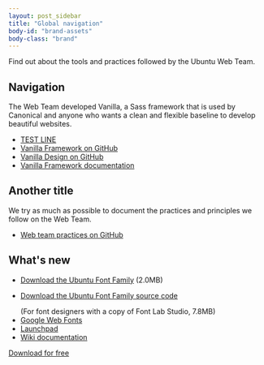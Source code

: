 ```yaml
---
layout: post_sidebar
title: "Global navigation"
body-id: "brand-assets"
body-class: "brand"
---
```

<div class="p-strip is-shallow">
	<div class="row">
	  <div class="col-8">
	    <p>Find out about the tools and practices followed by the Ubuntu Web Team.</p>
	    <h2 id="our-sass-framework">Navigation</h2>
	    <p>The Web Team developed Vanilla, a Sass framework that is used by Canonical and anyone who wants a clean and flexible baseline to develop beautiful websites.</p>
	    <ul class="p-list">
	      <li class="p-list__item is-ticked"><a href="https://github.com/vanilla-framework/vanilla-framework">TEST LINE</a></li>
	      <li class="p-list__item is-ticked"><a href="https://github.com/vanilla-framework/vanilla-framework">Vanilla Framework on GitHub</a></li>
	      <li class="p-list__item is-ticked"><a href="https://github.com/ubuntudesign/vanilla-design">Vanilla Design on GitHub</a></li>
	      <li class="p-list__item is-ticked"><a href="https://docs.vanillaframework.io/">Vanilla Framework documentation</a></li>
	    </ul>
	  </div>
	</div>
</div>

<div class="p-strip is-bordered">
  <div class="row">
    <div class="col-8">
      <h2 id="our-work-practices">Another title</h2>
      <p>We try as much as possible to document the practices and principles we follow on the Web Team.</p>
      <ul class="p-list">
        <li class="p-list__item is-ticked"><a href="https://github.com/ubuntudesign/webteam-practices">Web team practices on GitHub</a></li>
      </ul>
    </div>
  </div>
</div>

<div class="p-strip">
  <div class="row">
    <div class="col-8">
      <h2>What's new</h2>
      <ul class="p-list--divided">
        <li class="p-list__item"><a href="https://assets.ubuntu.com/v1/fad7939b-ubuntu-font-family-0.83.zip" class="p-link--external">Download the Ubuntu Font Family</a> (2.0MB)</li>
        <li class="p-list__item"><p><a href="https://assets.ubuntu.com/v1/4cd05122-ubuntu-font-family-sources_0.83.orig.tar.gz" class="p-link--external">Download the Ubuntu Font Family source code</a></p> (For font designers with a copy of Font Lab Studio, 7.8MB)</li>
        <li class="p-list__item"><a href="https://fonts.google.com/?query=Ubuntu" class="p-link--external">Google Web Fonts</a></li>
        <li class="p-list__item"><a href="http://launchpad.net/ubuntu-font-family" class="p-link--external">Launchpad</a></li>
        <li class="p-list__item"><a href="http://wiki.ubuntu.com/Ubuntu_Font_Family" class="p-link--external">Wiki documentation</a></li>
      </ul>
      <p><a href="https://assets.ubuntu.com/v1/fad7939b-ubuntu-font-family-0.83.zip" class="p-button--brand">Download for free</a></p>
    </div>
  </div>
</div>
